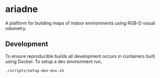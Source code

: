 # ariadne
A platform for building maps of indoor environments using RGB-D visual odometry.

## Development
To ensure reproducible builds all development occurs in containers built using Docker. To setup a
dev environment run,
```
./scripts/setup-dev-env.sh
```
